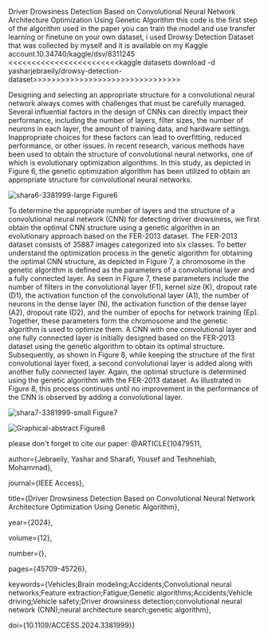 Driver Drowsiness Detection Based on Convolutional Neural Network Architecture Optimization Using Genetic Algorithm
this code is the first step of the algorithm used in the paper 
you can train the model and use transfer learning or finetune on your own dataset, i used Drowsy Detection Dataset that was collected by myself and it is available on my Kaggle account.10.34740/kaggle/dsv/8311245
<<<<<<<<<<<<<<<<<<<<<<<<kaggle datasets download -d yasharjebraeily/drowsy-detection-dataset>>>>>>>>>>>>>>>>>>>>>>>>>>>>>>>>




Designing and selecting an appropriate structure for a convolutional neural network always comes with challenges that must be carefully managed. Several influential factors in the design of CNNs can directly impact their performance, including the number of layers, filter sizes, the number of neurons in each layer, the amount of training data, and hardware settings. Inappropriate choices for these factors can lead to overfitting, reduced performance, or other issues. In recent research, various methods have been used to obtain the structure of convolutional neural networks, one of which is evolutionary optimization algorithms. In this study, as depicted in Figure 6, the genetic optimization algorithm has been utilized to obtain an appropriate structure for convolutional neural networks. 

   
![shara6-3381999-large](https://github.com/Yashar-jebraeily/Driver-Drowsiness-Detection-Based-on-Convolutional-Neural-Network/assets/165891529/ebc20ba8-a376-46a4-8928-41cbd3d64308)
                                         Figure6



To determine the appropriate number of layers and the structure of a convolutional neural network (CNN) for detecting driver drowsiness, we first obtain the optimal CNN structure using a genetic algorithm in an evolutionary approach based on the FER-2013 dataset. The FER-2013 dataset consists of 35887 images categorized into six classes. To better understand the optimization process in the genetic algorithm for obtaining the optimal CNN structure, as depicted in Figure 7, a chromosome in the genetic algorithm is defined as the parameters of a convolutional layer and a fully connected layer. As seen in Figure 7, these parameters include the number of filters in the convolutional layer (F1), kernel size (K), dropout rate (D1), the activation function of the convolutional layer (A1), the number of neurons in the dense layer (N), the activation function of the dense layer (A2), dropout rate (D2), and the number of epochs for network training (Ep). Together, these parameters form the chromosome and the genetic algorithm is used to optimize them. A CNN with one convolutional layer and one fully connected layer is initially designed based on the FER-2013 dataset using the genetic algorithm to obtain its optimal structure. Subsequently, as shown in Figure 8, while keeping the structure of the first convolutional layer fixed, a second convolutional layer is added along with another fully connected layer. Again, the optimal structure is determined using the genetic algorithm with the FER-2013 dataset. As illustrated in Figure 8, this process continues until no improvement in the performance of the CNN is observed by adding a convolutional layer. 



![shara7-3381999-small](https://github.com/Yashar-jebraeily/Driver-Drowsiness-Detection-Based-on-Convolutional-Neural-Network/assets/165891529/bb3844d1-8f27-4420-ab0f-996b6e896264)
                              Figure7









   

  ![Graphical-abstract](https://github.com/Yashar-jebraeily/Driver-Drowsiness-Detection-Based-on-Convolutional-Neural-Network/assets/165891529/679db7a7-42bd-4bc7-bd85-5f4bc44f06a7) 
                                Figure8
  







please don't forget to cite our paper:
@ARTICLE{10479511,

  author={Jebraeily, Yashar and Sharafi, Yousef and Teshnehlab, Mohammad},

  journal={IEEE Access}, 

  title={Driver Drowsiness Detection Based on Convolutional Neural Network Architecture Optimization Using Genetic Algorithm}, 

  year={2024},

  volume={12},

  number={},

  pages={45709-45726},

  keywords={Vehicles;Brain modeling;Accidents;Convolutional neural networks;Feature extraction;Fatigue;Genetic algorithms;Accidents;Vehicle driving;Vehicle safety;Driver drowsiness detection;convolutional neural network (CNN);neural architecture search;genetic algorithm},

  doi={10.1109/ACCESS.2024.3381999}}

